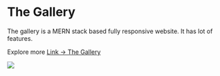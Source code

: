 # The Gallery

The gallery is a MERN stack based fully responsive website. It has lot of features.

Explore more [Link -> The Gallery](https://thegallery10.herokuapp.com/)

![](https://github.com/SohelRaja/The-Gallery/blob/master/Snapshots/thegallery.JPG)

